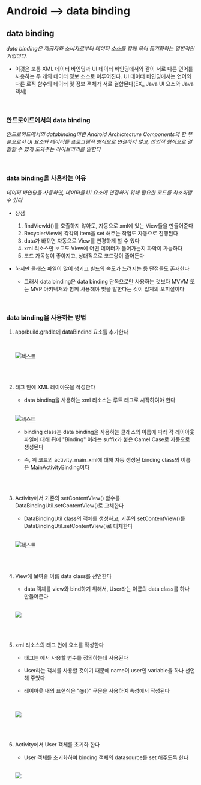 # Android --> data binding


## data binding

*data binding은 제공자와 소비자로부터 데이터 소스를 함께 묶어 동기화하는 일반적인 기법이다.*

* 이것은 보통 XML 데이터 바인딩과 UI 데이터 바인딩에서와 같이 서로 다른 언어를 사용하는 두 개의 데이터 정보 소스로 이루어진다. UI 데이터 바인딩에서는 언어와 다른 로직 함수의 데이터 및 정보 객체가 서로 결합된다(EX_ Java UI 요소와 Java 객체)

<br>

### 안드로이드에서의 data binding

*안드로이드에서의 databinding이란 Android Archictecture Components의 한 부분으로서 UI 요소와 데이터를 프로그램적 방식으로 연결하지 않고, 선언적 형식으로 결합할 수 있게 도와주는 라이브러리를 말한다*

<br>

### data binding을 사용하는 이유

*데이터 바인딩을 사용하면, 데이터를 UI 요소에 연결하기 위해 필요한 코드를 최소화할 수 있다*

* 장점

    1. findViewld()를 호출하지 않아도, 자동으로 xml에 있는 View들을 만들어준다
    2. RecyclerView에 각각의 item을 set 해주는 작업도 자동으로 진행된다
    3. data가 바뀌면 자동으로 View를 변경하게 할 수 있다
    4. xml 리소스만 보고도 View에 어떤 데이터가 들어가는지 파악이 가능하다
    5. 코드 가독성이 좋아지고, 상대적으로 코드량이 줄어든다

* 하지만 클래스 파일이 많이 생기고 빌드의 속도가 느려지는 등 단점들도 존재한다
    * 그래서 data binding은 data binding 단독으로만 사용하는 것보다 MVVM 또는 MVP 아키텍처와 함께 사용해야 빛을 발한다는 것이 업계의 오피셜이다

<br>

### data binding을 사용하는 방법

1. app/build.gradle에 dataBindind 요소를 추가한다

    <br>

    ![텍스트](https://media.discordapp.net/attachments/1171055198978977792/1172064888366055464/image.png?ex=655ef57d&is=654c807d&hm=d7ae240554a5b4966a01faca33d2cc9b0ff28809ab9632dbd529fe921011e34d&=&width=519&height=211)

    <br>
    <br>

2. <layout> 태그 안에 XML 레이아웃을 작성한다
    * data binding을 사용하는 xml 리소스는 <layout> 루트 태그로 시작하여야 한다

    <br>

    ![텍스트](https://cdn.discordapp.com/attachments/1171055198978977792/1172066628083654696/image.png?ex=655ef71c&is=654c821c&hm=da1a1628498e40eba85ca6c203254d0302b413466a53ff5a775de9efbfe525fc&)

    * binding class는 data binding을 사용하는 클래스의 이름에 따라 각 레이아웃 파일에 대해 뒤에 "Binding" 이라는 suffix가 붙은 Camel Case로 자동으로 생성된다

    * 즉, 위 코드의 activity_main_xml에 대해 자동 생성된 binding class의 이름은 MainActivityBinding이다

    <br>
    <br>

3. Activity에서 기존의 setContentView() 함수를 DataBindingUtil.setContentView()로 교체한다

    * DataBindingUtil class의 객체를 생성하고, 기존의 setContentView()를 DataBindingUtil.setContentView()로 대체한다

    <br>

    ![텍스트](https://cdn.discordapp.com/attachments/1171055198978977792/1172068552057045023/image.png?ex=655ef8e6&is=654c83e6&hm=f3d99116e9fae057a38ceed411500c060e730e47975680d785a35beff0aa7f2c&)

    <br>
    <br>

4. View에 보여줄 이름 data class를 선언한다

    * data 객체를 view와 bind하기 위해서, User라는 이름의 data class를 하나 만들어준다

    <br>

    ![](https://cdn.discordapp.com/attachments/1171055198978977792/1172069524900679680/image.png?ex=655ef9ce&is=654c84ce&hm=09947364bbf3377d11826756afb91ee7218a2e8b48ffb0df6b05556c4cfa045d&)

    <br>
    <br>

5. xml 리소스의 <layout> 태그 안에 <data> 요소를 작성한다

    * <data> 태그는 <layout>에서 사용할 변수를 정의하는데 사용된다
    
    * User라는 객체를 사용할 것이기 때문에 name이 user인 variable을 하나 선언해 주었다

    * 레이아웃 내의 표현식은 "@{}" 구문을 사용하여 속성에서 작성된다

    <br>

    ![](https://cdn.discordapp.com/attachments/1171055198978977792/1172071557472989184/image.png?ex=655efbb3&is=654c86b3&hm=923f093066150feb9a9b0efcbc271f84dad98da5b92e3a32e0b02271773e7156&)

    <br>
    <br>

6. Activity에서 User 객체를 초기화 한다

    * User 객체를 초기화하여 binding 객체의 datasource를 set 해주도록 한다

    <br>

    ![](https://cdn.discordapp.com/attachments/1171055198978977792/1172072276817104958/image.png?ex=655efc5e&is=654c875e&hm=13e506e738a1e6776f964cbe93f8ecdd7bdaf921e11ee805d703241fad19c600&)